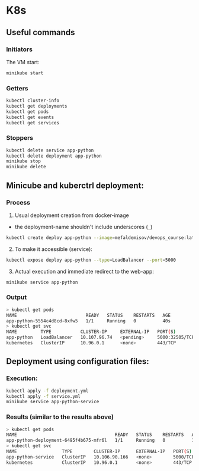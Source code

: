 # K8s
## Useful commands
### Initiators
The VM start:
```bash
minikube start
```
### Getters
```bash
kubectl cluster-info
kubectl get deployments
kubectl get pods
kubectl get events
kubectl get services
```
### Stoppers
```bash
kubectl delete service app-python
kubectl delete deployment app-python
minikube stop
minikube delete
```
## Minicube and kuberctrl deployment:
### Process
1. Usual deployment creation from docker-image
* the deployment-name shouldn't include underscores (`_`)
```bash
kubectl create deploy app-python --image=mefaldemisov/devops_course:latest
```
2. To make it accessible (service):
```bash
kubectl expose deploy app-python --type=LoadBalancer --port=5000
```
3. Actual execution and immediate redirect to the web-app:
```bash
minikube service app-python
```

### Output
```bash
> kubectl get pods                                                                                          Mon Sep 20 17:35:23 2021
NAME                          READY   STATUS    RESTARTS   AGE
app-python-5554c4d8cd-8xfw5   1/1     Running   0          40s
> kubectl get svc                                                                                       Mon Sep 20 17:35:50 2021
NAME         TYPE           CLUSTER-IP     EXTERNAL-IP   PORT(S)          AGE
app-python   LoadBalancer   10.107.96.74   <pending>     5000:32505/TCP   61s
kubernetes   ClusterIP      10.96.0.1      <none>        443/TCP          13m
```

## Deployment using configuration files:

### Execution:
```bash
kubectl apply -f deployment.yml
kubectl apply -f service.yml
minikube service app-python-service
```
### Results (similar to the results above)
```bash
> kubectl get pods                                                                                  110ms  Mon Sep 20 17:35:56 2021
NAME                                     READY   STATUS    RESTARTS   AGE
app-python-deployment-6495f4b675-mfr6l   1/1     Running   0          14m
> kubectl get svc                                                                                275ms  Mon Sep 20 18:04:20 2021
NAME                 TYPE        CLUSTER-IP      EXTERNAL-IP   PORT(S)    AGE
app-python-service   ClusterIP   10.106.90.166   <none>        5000/TCP   101s
kubernetes           ClusterIP   10.96.0.1       <none>        443/TCP    42m
```